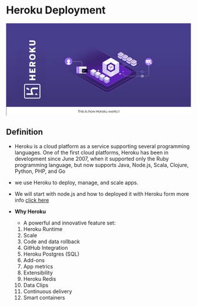 # Heroku Deployment

![images](images/Heroku-works.jpg)
## Definition
- Heroku is a cloud platform as a service supporting several programming languages. One of the first cloud platforms, Heroku has been in development since June 2007, when it supported only the Ruby programming language, but now supports Java, Node.js, Scala, Clojure, Python, PHP, and Go
- we use Heroku to deploy, manage, and scale apps.
- We will start with node.js and how to deployed it with Heroku form more info [click here](https://devcenter.heroku.com/articles/getting-started-with-nodejs)

- **Why Heroku**
    - A powerful and innovative feature set:
    1. Heroku Runtime
    2. Scale
    3. Code and data rollback
    4. GitHub Integration
    5. Heroku Postgres (SQL) 
    6. Add-ons
    7. App metrics
    8. Extensibility
    9. Heroku Redis
    10. Data Clips
    11. Continuous delivery
    12. Smart containers